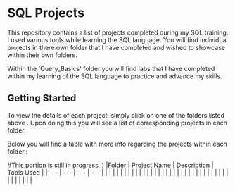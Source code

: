 # SQL Projects
This repository contains a list of projects completed during my SQL training. I used various tools while learning the SQL language.
You will find individual projects in there own folder that I have completed and wished to showcase within their own folders.

Within the 'Query_Basics' folder you will find labs that I have completed within my learning of the SQL language to practice and advance my skills.

## Getting Started 

To view the details of each project, simply click on one of the folders listed above . Upon doing this you will see a list of corresponding projects in each folder.

Below you will find a table with more info regarding the projects within each folder.: 

#This portion is still in progress :) 
|Folder | Project Name | Description | Tools Used |
| --- | --- | --- | --- |
|  |  | | |
| |  | | |
| |  | | |
|  |  | | |
|  |  | | |
|  |  | | |
|  |  | | |
|  |  | | |

